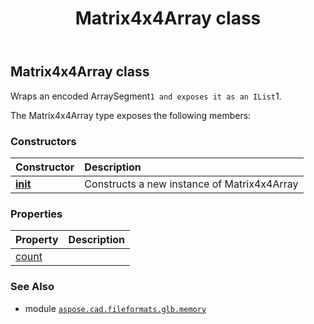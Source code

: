 ﻿---
title: Matrix4x4Array class
second_title: Aspose.CAD for Python via .NET API References
description: 
type: docs
weight: 70
url: /python-net/aspose.cad.fileformats.glb.memory/matrix4x4array/
is_root: false
---

## Matrix4x4Array class

Wraps an encoded ArraySegment`1 and exposes it as an IList`1.



The Matrix4x4Array type exposes the following members:

### Constructors
| Constructor | Description |
| :- | :- |
| [__init__](/cad/python-net/aspose.cad.fileformats.glb.memory/matrix4x4array/__init__/#) | Constructs a new instance of Matrix4x4Array |


### Properties
| Property | Description |
| :- | :- |
| [count](/cad/python-net/aspose.cad.fileformats.glb.memory/matrix4x4array/count) |  |



### See Also
* module [`aspose.cad.fileformats.glb.memory`](..)
